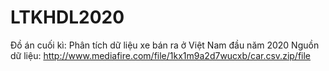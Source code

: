# LTKHDL2020
Đồ án cuối kì: Phân tích dữ liệu xe bán ra ở Việt Nam đầu năm 2020
Nguồn dữ liệu: http://www.mediafire.com/file/1kx1m9a2d7wucxb/car.csv.zip/file
